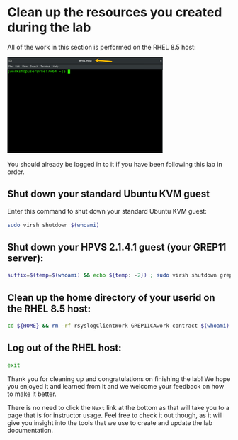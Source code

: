 # Clean up the resources you created during the lab

All of the work in this section is performed on the RHEL 8.5 host:

<img src="../../../images/RHELHost.png" width="351" height="216" />

 You should already be logged in to it if you have been following this lab in order.

## Shut down your standard Ubuntu KVM guest

Enter this command to shut down your standard Ubuntu KVM guest:

   ``` bash
   sudo virsh shutdown $(whoami)
   ```

## Shut down your HPVS 2.1.4.1 guest (your GREP11 server):

   ``` bash
   suffix=$(temp=$(whoami) && echo ${temp: -2}) ; sudo virsh shutdown grep11se${suffix} 
   ```

## Clean up the home directory of your userid on the RHEL 8.5 host:

   ``` bash 
   cd ${HOME} && rm -rf rsyslogClientWork GREP11CAwork contract $(whoami).dump
   ```

## Log out of the RHEL host:

   ``` bash
   exit
   ```

Thank you for cleaning up and congratulations on finishing the lab!  We hope you enjoyed it and learned from it and we welcome your feedback on how to make it better.

There is no need to click the `Next` link at the bottom as that will take you to a page that is for instructor usage.  Feel free to check it out though, as it will give you insight into the tools that we use to create and update the lab documentation. 

